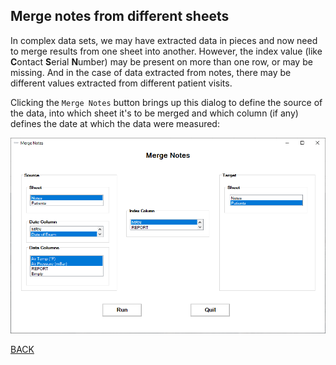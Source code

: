 ## Merge notes from different sheets

In complex data sets, we may have extracted data in pieces and now need to merge results from one sheet into another. However, the index value (like **C**ontact **S**erial **N**umber) may be present on more than one row, or may be missing. And in the case of data extracted from notes, there may be different values extracted from different patient visits.

Clicking the `Merge Notes` button brings up this dialog to define the source of the data, into which sheet it's to be merged and which column (if any) defines the date at which the data were measured:

![image info](./merge_dialog.png)

[BACK](../../README.md)